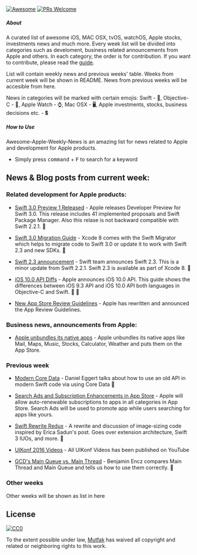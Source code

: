 [![Awesome](https://cdn.rawgit.com/sindresorhus/awesome/d7305f38d29fed78fa85652e3a63e154dd8e8829/media/badge.svg)](https://github.com/sindresorhus/awesome)
[![PRs Welcome](https://img.shields.io/badge/PRs-welcome-brightgreen.svg)](http://makeapullrequest.com)

##### About

A curated list of awesome iOS, MAC OSX, tvOS, watchOS, Apple stocks, investments news and much more.
Every week list will be divided into categories such as develoment, business related announcements from Apple and others. In each category, the order is for contribution. If you want to contribute, please read the [guide](https://github.com/mutfak/awesome-apple-weekly-news/blob/master/CONTRIBUTION.md).

List will contain weekly news and previous weeks' table.
Weeks from current week will be shown in README.
News from previous weeks will be accesible from here.

News in categories will be marked with certain emojis:
Swift - :large_orange_diamond:,
Objective-C - :large_blue_diamond:,
Apple Watch - ⌚,
Mac OSX - 🖥,
Apple investments, stocks, business decisions etc. - 💲

##### How to Use
Awesome-Apple-Weekly-News is an amazing list for news related to Apple and development for Apple products.
- Simply press <kbd>command</kbd> + <kbd>F</kbd> to search for a keyword

## News & Blog posts from current week:

### Related development for Apple products:

- [Swift 3.0 Preview 1 Released](https://swift.org/blog/swift-3-0-preview-1-released/) - Apple releases Developer Preview for Swift 3.0. This release includes 41 implemented proposals and Swift Package Manager. Also this relase is not backward compatible with Swift 2.2.1. :large_orange_diamond:

- [Swift 3.0 Migration Guide](https://swift.org/migration-guide/) - Xcode 8 comes with the Swift Migrator which helps to migrate code to Swift 3.0 or update it to work with Swift 2.3 and new SDKs. :large_orange_diamond:

- [Swift 2.3 announcement](https://swift.org/blog/swift-2-3/) - Swift team announces Swift 2.3. This is a minor update from Swift 2.2.1. Swift 2.3 is available as part of Xcode 8. :large_orange_diamond:

- [iOS 10.0 API Diffs](https://developer.apple.com/library/prerelease/content/releasenotes/General/iOS10APIDiffs/) - Apple announces iOS 10.0 API. This guide shows the differences between iOS 9.3 API and iOS 10.0 API both languages in Objective-C and Swift. :large_orange_diamond: :large_blue_diamond:

- [New App Store Review Guidelines](https://developer.apple.com/news/?id=06132016c) - Apple has rewritten and announced the App Review Guidelines.

### Business news, announcements from Apple:

- [Apple unbundles its native apps](https://techcrunch.com/2016/06/13/apple-unbundles-its-native-apps-like-mail-maps-music-and-more-puts-them-in-the-app-store/) - Apple unbundles its native apps like Mail, Maps, Music, Stocks, Calculator, Weather and puts them on the App Store.
 
### Previous week

- [Modern Core Data](https://realm.io/news/tryswift-daniel-eggert-modern-core-data/) - Daniel Eggert talks about how to use an old API in modern Swift code via using Core Data :large_orange_diamond:

- [Search Ads and Subscription Enhancements in App Store](https://developer.apple.com/news/?id=06082016a) - Apple will allow auto-renewable subscriptions to apps in all categories in App Store. Search Ads will be used to promote app while users searching for apps like yours.

- [Swift Rewrite Redux](http://rosslebeau.com/2016/swift-rewrite-redux) - A rewrite and discussion of image-sizing code inspired by Erica Sadun's post. Goes over extension architecture, Swift 3 IUOs, and more. :large_orange_diamond:

- [UIKonf 2016 Videos](https://www.youtube.com/playlist?list=PLdr22uU_wISqm9QbnczWxXs9qyuWpSU4k) - All UIKonf Videos has been published on YouTube

- [GCD's Main Queue vs. Main Thread](http://blog.benjamin-encz.de/post/main-queue-vs-main-thread/) - Benjamin Encz compares Main Thread and Main Queue and tells us how to use them correctly. :large_orange_diamond:

### Other weeks
Other weeks will be shown as list in here

## License

[![CC0](http://mirrors.creativecommons.org/presskit/buttons/88x31/svg/cc-zero.svg)](https://creativecommons.org/publicdomain/zero/1.0/)

To the extent possible under law, [Mutfak](https://github.com/mutfak) has waived all copyright and related or neighboring rights to this work.
